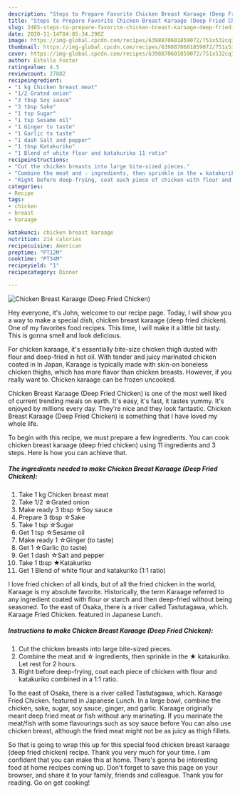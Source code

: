```yaml
---
description: "Steps to Prepare Favorite Chicken Breast Karaage (Deep Fried Chicken)"
title: "Steps to Prepare Favorite Chicken Breast Karaage (Deep Fried Chicken)"
slug: 2465-steps-to-prepare-favorite-chicken-breast-karaage-deep-fried-chicken
date: 2020-11-14T04:05:34.290Z
image: https://img-global.cpcdn.com/recipes/6398870601859072/751x532cq70/chicken-breast-karaage-deep-fried-chicken-recipe-main-photo.jpg
thumbnail: https://img-global.cpcdn.com/recipes/6398870601859072/751x532cq70/chicken-breast-karaage-deep-fried-chicken-recipe-main-photo.jpg
cover: https://img-global.cpcdn.com/recipes/6398870601859072/751x532cq70/chicken-breast-karaage-deep-fried-chicken-recipe-main-photo.jpg
author: Estelle Foster
ratingvalue: 4.5
reviewcount: 27882
recipeingredient:
- "1 kg Chicken breast meat"
- "1/2 Grated onion"
- "3 tbsp Soy sauce"
- "3 tbsp Sake"
- "1 tsp Sugar"
- "1 tsp Sesame oil"
- "1 Ginger to taste"
- "1 Garlic to taste"
- "1 dash Salt and pepper"
- "1 tbsp Katakuriko"
- "1 Blend of white flour and katakuriko 11 ratio"
recipeinstructions:
- "Cut the chicken breasts into large bite-sized pieces."
- "Combine the meat and ☆ ingredients, then sprinkle in the ★ katakuriko. Let rest for 2 hours."
- "Right before deep-frying, coat each piece of chicken with flour and katakuriko combined in a 1:1 ratio."
categories:
- Recipe
tags:
- chicken
- breast
- karaage

katakunci: chicken breast karaage 
nutrition: 214 calories
recipecuisine: American
preptime: "PT12M"
cooktime: "PT34M"
recipeyield: "1"
recipecategory: Dinner

---
```



![Chicken Breast Karaage (Deep Fried Chicken)](https://img-global.cpcdn.com/recipes/6398870601859072/751x532cq70/chicken-breast-karaage-deep-fried-chicken-recipe-main-photo.jpg)

Hey everyone, it's John, welcome to our recipe page. Today, I will show you a way to make a special dish, chicken breast karaage (deep fried chicken). One of my favorites food recipes. This time, I will make it a little bit tasty. This is gonna smell and look delicious.

For chicken karaage, it&#39;s essentially bite-size chicken thigh dusted with flour and deep-fried in hot oil. With tender and juicy marinated chicken coated in In Japan, Karaage is typically made with skin-on boneless chicken thighs, which has more flavor than chicken breasts. However, if you really want to. Chicken karaage can be frozen uncooked.

Chicken Breast Karaage (Deep Fried Chicken) is one of the most well liked of current trending meals on earth. It's easy, it's fast, it tastes yummy. It's enjoyed by millions every day. They're nice and they look fantastic. Chicken Breast Karaage (Deep Fried Chicken) is something that I have loved my whole life.


To begin with this recipe, we must prepare a few ingredients. You can cook chicken breast karaage (deep fried chicken) using 11 ingredients and 3 steps. Here is how you can achieve that.

<!--inarticleads1-->

##### The ingredients needed to make Chicken Breast Karaage (Deep Fried Chicken):

1. Take 1 kg Chicken breast meat
1. Take 1/2 ☆Grated onion
1. Make ready 3 tbsp ☆Soy sauce
1. Prepare 3 tbsp ☆Sake
1. Take 1 tsp ☆Sugar
1. Get 1 tsp ☆Sesame oil
1. Make ready 1 ☆Ginger (to taste)
1. Get 1 ☆Garlic (to taste)
1. Get 1 dash ☆Salt and pepper
1. Take 1 tbsp ★Katakuriko
1. Get 1 Blend of white flour and katakuriko (1:1 ratio)


I love fried chicken of all kinds, but of all the fried chicken in the world, Karaage is my absolute favorite. Historically, the term Karaage referred to any ingredient coated with flour or starch and then deep-fried without being seasoned. To the east of Osaka, there is a river called Tastutagawa, which. Karaage Fried Chicken. featured in Japanese Lunch. 

<!--inarticleads2-->

##### Instructions to make Chicken Breast Karaage (Deep Fried Chicken):

1. Cut the chicken breasts into large bite-sized pieces.
1. Combine the meat and ☆ ingredients, then sprinkle in the ★ katakuriko. Let rest for 2 hours.
1. Right before deep-frying, coat each piece of chicken with flour and katakuriko combined in a 1:1 ratio.


To the east of Osaka, there is a river called Tastutagawa, which. Karaage Fried Chicken. featured in Japanese Lunch. In a large bowl, combine the chicken, sake, sugar, soy sauce, ginger, and garlic. Karaage originally meant deep fried meat or fish without any marinating. If you marinate the meat/fish with some flavourings such as soy sauce before You can also use chicken breast, although the fried meat might not be as juicy as thigh fillets. 

So that is going to wrap this up for this special food chicken breast karaage (deep fried chicken) recipe. Thank you very much for your time. I am confident that you can make this at home. There's gonna be interesting food at home recipes coming up. Don't forget to save this page on your browser, and share it to your family, friends and colleague. Thank you for reading. Go on get cooking!
